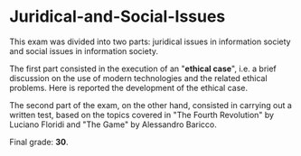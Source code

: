 # Juridical-and-Social-Issues

This exam was divided into two parts: juridical issues in information society and social issues in information society. 

The first part consisted in the execution of an "**ethical case**", i.e. a brief discussion on the use of modern technologies and the related ethical problems. Here is reported the development of the ethical case.

The second part of the exam, on the other hand, consisted in carrying out a written test, based on the topics covered in "The Fourth Revolution" by Luciano Floridi and "The Game" by Alessandro Baricco. 

Final grade: **30**.
